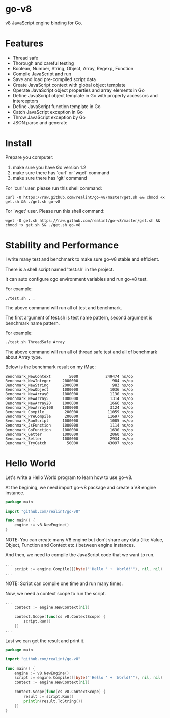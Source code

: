 go-v8
=====

v8 JavaScript engine binding for Go.

Features
=======

* Thread safe
* Thorough and careful testing
* Boolean, Number, String, Object, Array, Regexp, Function
* Compile JavaScript and run
* Save and load pre-compiled script data
* Create JavaScript context with global object template
* Operate JavaScript object properties and array elements in Go
* Define JavaScript object template in Go with property accessors and interceptors
* Define JavaScript function template in Go
* Catch JavaScript exception in Go
* Throw JavaScript exception by Go
* JSON parse and generate

Install
=======

Prepare you computer:

1. make sure you have Go version 1.2
2. make sure there has 'curl' or 'wget' command
3. make sure there has 'git' command

For 'curl' user. please run this shell command:

```
curl -O https://raw.github.com/realint/go-v8/master/get.sh && chmod +x get.sh && ./get.sh go-v8
```

For 'wget' user. Please run this shell command:

```
wget -O get.sh https://raw.github.com/realint/go-v8/master/get.sh && chmod +x get.sh && ./get.sh go-v8
```

Stability and Performance
=========================

I write many test and benchmark to make sure go-v8 stable and efficient.

There is a shell script named 'test.sh' in the project. 

It can auto configure cgo environment variables and run go-v8 test.

For example:

```
./test.sh . .
```

The above command will run all of test and benchmark.

The first argument of test.sh is test name pattern, second argument is benchmark name pattern.

For example:

```
./test.sh ThreadSafe Array
```

The above command will run all of thread safe test and all of benchmark about Array type.

Below is the benchmark result on my iMac:

```
Benchmark_NewContext        5000            249474 ns/op
Benchmark_NewInteger     2000000               984 ns/op
Benchmark_NewString      2000000               983 ns/op
Benchmark_NewObject      1000000              1036 ns/op
Benchmark_NewArray0      1000000              1130 ns/op
Benchmark_NewArray5      1000000              1314 ns/op
Benchmark_NewArray20     1000000              1666 ns/op
Benchmark_NewArray100    1000000              3124 ns/op
Benchmark_Compile         200000             11059 ns/op
Benchmark_PreCompile      200000             11697 ns/op
Benchmark_RunScript      1000000              1085 ns/op
Benchmark_JsFunction     1000000              1114 ns/op
Benchmark_GoFunction     1000000              1630 ns/op
Benchmark_Getter         1000000              2060 ns/op
Benchmark_Setter         1000000              2934 ns/op
Benchmark_TryCatch         50000             43097 ns/op
```

Hello World
===========

Let's write a Hello World program to learn how to use go-v8.

At the begining, we need import go-v8 package and create a V8 engine instance.

```go
package main

import "github.com/realint/go-v8"

func main() {
	engine := v8.NewEngine()
}
```

NOTE: You can create many V8 engine but don't share any data (like Value, Object, Function and Context etc.) between engine instances.

And then, we need to compile the JavaScript code that we want to run.

```go
...
	script := engine.Compile([]byte("'Hello ' + 'World!'"), nil, nil)
...
```

NOTE: Script can compile one time and run many times.

Now, we need a context scope to run the script.

```go
...
	context := engine.NewContext(nil)

	context.Scope(func(cs v8.ContextScope) {
		script.Run()
	})
...
```

Last we can get the result and print it.

```go
package main

import "github.com/realint/go-v8"

func main() {
	engine := v8.NewEngine()
	script := engine.Compile([]byte("'Hello ' + 'World!'"), nil, nil)
	context := engine.NewContext(nil)

	context.Scope(func(cs v8.ContextScope) {
		result := script.Run()
		println(result.ToString())
	})
}
```

